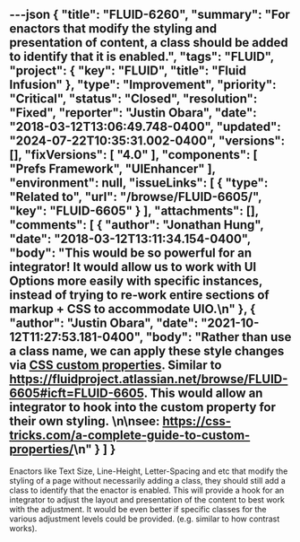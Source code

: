 ---json
{
  "title": "FLUID-6260",
  "summary": "For enactors that modify the styling and presentation of content, a class should be added to identify that it is enabled.",
  "tags": "FLUID",
  "project": {
    "key": "FLUID",
    "title": "Fluid Infusion"
  },
  "type": "Improvement",
  "priority": "Critical",
  "status": "Closed",
  "resolution": "Fixed",
  "reporter": "Justin Obara",
  "date": "2018-03-12T13:06:49.748-0400",
  "updated": "2024-07-22T10:35:31.002-0400",
  "versions": [],
  "fixVersions": [
    "4.0"
  ],
  "components": [
    "Prefs Framework",
    "UIEnhancer"
  ],
  "environment": null,
  "issueLinks": [
    {
      "type": "Related to",
      "url": "/browse/FLUID-6605/",
      "key": "FLUID-6605"
    }
  ],
  "attachments": [],
  "comments": [
    {
      "author": "Jonathan Hung",
      "date": "2018-03-12T13:11:34.154-0400",
      "body": "This would be so powerful for an integrator! It would allow us to work with UI Options more easily with specific instances, instead of trying to re-work entire sections of markup + CSS to accommodate UIO.\n"
    },
    {
      "author": "Justin Obara",
      "date": "2021-10-12T11:27:53.181-0400",
      "body": "Rather than use a class name, we can apply these style changes via [CSS custom properties](https://developer.mozilla.org/en-US/docs/Web/CSS/Using_CSS_custom_properties). Similar to <https://fluidproject.atlassian.net/browse/FLUID-6605#icft=FLUID-6605>. This would allow an integrator to hook into the custom property for their own styling. \n\nsee: <https://css-tricks.com/a-complete-guide-to-custom-properties/>\n"
    }
  ]
}
---
Enactors like Text Size, Line-Height, Letter-Spacing and etc that modify the styling of a page without necessarily adding a class, they should still add a class to identify that the enactor is enabled. This will provide a hook for an integrator to adjust the layout and presentation of the content to best work with the adjustment. It would be even better if specific classes for the various adjustment levels could be provided. (e.g. similar to how contrast works).

        
